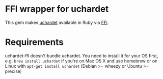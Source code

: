 # FFI wrapper for uchardet

This gem makes [uchardet][] available in Ruby via [FFI][].

[uchardet]: http://code.google.com/p/uchardet
[FFI]: https://github.com/ffi/ffi

# Requirements

uchardet-ffi doesn't bundle uchardet. You need to install it for your OS first, e.g. `brew install uchardet` if you're on Mac OS X and use homebrew or on Linux with `apt-get install uchardet` (Debian >= wheezy or Ubuntu >= precise)
